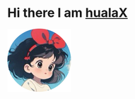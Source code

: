 # Hi there I am [hualaX](https://www.github.com/hualaX)
![image](https://raw.githubusercontent.com/hualaX/ios/main/icon/personal.png)


